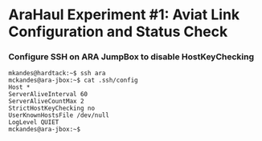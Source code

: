 # AraHaul Experiment #1: Aviat Link Configuration and Status Check

### Configure SSH on ARA JumpBox to disable HostKeyChecking
```
mkandes@hardtack:~$ ssh ara
mckandes@ara-jbox:~$ cat .ssh/config 
Host *
ServerAliveInterval 60
ServerAliveCountMax 2
StrictHostKeyChecking no
UserKnownHostsFile /dev/null
LogLevel QUIET
mckandes@ara-jbox:~$
```

